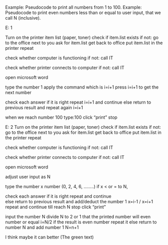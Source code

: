 Example: Pseudocode to print all numbers from 1 to 100.
Example: Pseudocode to print even numbers less than or equal to user input, that we call N (inclusive).


E: 1

Turn on the printer
item list (paper, toner)
check if item.list exists
if not: go to the office next to you
ask for item.list
get back to office
put item.list in the printer
repeat

check whether computer is functioning
if not: call IT

check whether printer connects to computer
if not: call IT

open microsoft word

type the number 1
apply the command which is i=i+1
press  i=i+1 to get the next number

check each answer if it is right
repeat i=i+1 and continue
else
return to previous result and repeat again
i=i+1

when we reach number 100
type:100
click “print”
stop


E: 2
Turn on the printer
item list (paper, toner)
check if item.list exists
if not: go to the office next to you
ask for item.list
get back to office
put item.list in the printer
repeat

check whether computer is functioning
if not: call IT

check whether printer connects to computer
if not: call IT

open microsoft word

adjust user input as N

type the number x
number (0, 2, 4, 6, ……..)
 if x < or = to N,

check each answer if it is right
repeat  and continue  
else
return to previous result and add/deduct the number 1
x=i-1 / x=i+1
repeat and continue till reach N
stop
click “print”

input the number N
divide N to 2 or 1 that the printed number will even number or equal
i=N/2
if the result is even number
repeat it
else
return to number N and add number 1
N=n+1

I think maybe it can better (The green text)
